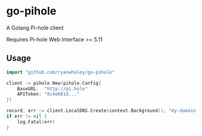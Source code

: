 # go-pihole

A Golang Pi-hole client

Requires Pi-hole Web Interface >= 5.11

## Usage

```go
import "github.com/ryanwholey/go-pihole"

client := pihole.New(pihole.Config{
	BaseURL:  "http://pi.hole"
	APIToken: "8c4e081d..."
})

record, err := client.LocalDNS.Create(context.Background(), "my-domain.com", "127.0.0.1")
if err != nil {
	log.Fatal(err)
}
```